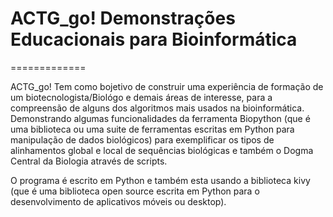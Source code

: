 # ACTG_go! Demonstrações Educacionais para Bioinformática

=============

ACTG_go! Tem como bojetivo de construir uma experiência de formação de um biotecnologista/Biológo e demais áreas de interesse, para a compreensão de alguns dos algoritmos mais usados na bioinformática. Demonstrando algumas funcionalidades da ferramenta  Biopython (que é uma biblioteca ou uma suite de ferramentas escritas em Python para manipulação de dados biológicos) para exemplificar os tipos de alinhamentos global e local de sequências biológicas e também o Dogma Central da Biologia através de scripts.

O programa é escrito em Python e também esta usando a biblioteca kivy (que é uma biblioteca open source escrita em Python para o desenvolvimento de aplicativos móveis ou desktop).
